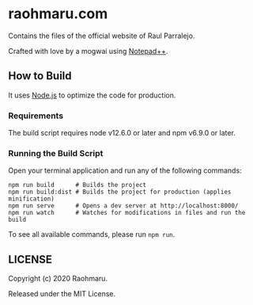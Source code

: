 # raohmaru.com
Contains the files of the official website of Raul Parralejo.

Crafted with love by a mogwai using [Notepad++](https://notepad-plus-plus.org/).

## How to Build
It uses [Node.js](https://nodejs.org/en/) to optimize the code for production.

### Requirements
The build script requires node v12.6.0 or later and npm v6.9.0 or later.

### Running the Build Script
Open your terminal application and run any of the following commands:
```
npm run build      # Builds the project
npm run build:dist # Builds the project for production (applies minification)
npm run serve      # Opens a dev server at http://localhost:8000/
npm run watch      # Watches for modifications in files and run the build
```
To see all available commands, please run `npm run`.

## LICENSE
Copyright (c) 2020 Raohmaru.

Released under the MIT License.
